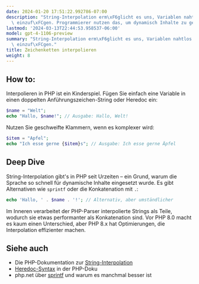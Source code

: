 ```yaml
---
date: 2024-01-20 17:51:22.992786-07:00
description: "String-Interpolation erm\xF6glicht es uns, Variablen nahtlos in Zeichenketten\
  \ einzuf\xFCgen. Programmierer nutzen das, um dynamisch Inhalte zu generieren, ohne\u2026"
lastmod: '2024-03-13T22:44:53.958537-06:00'
model: gpt-4-1106-preview
summary: "String-Interpolation erm\xF6glicht es uns, Variablen nahtlos in Zeichenketten\
  \ einzuf\xFCgen."
title: Zeichenketten interpolieren
weight: 8
---
```


## How to:
Interpolieren in PHP ist ein Kinderspiel. Fügen Sie einfach eine Variable in einen doppelten Anführungszeichen-String oder Heredoc ein:

```php
$name = "Welt";
echo "Hallo, $name!"; // Ausgabe: Hallo, Welt!
```

Nutzen Sie geschweifte Klammern, wenn es komplexer wird:

```php
$item = "Apfel";
echo "Ich esse gerne {$item}s"; // Ausgabe: Ich esse gerne Äpfel
```

## Deep Dive
String-Interpolation gibt's in PHP seit Urzeiten – ein Grund, warum die Sprache so schnell für dynamische Inhalte eingesetzt wurde. Es gibt Alternativen wie `sprintf` oder die Konkatenation mit `.`:

```php
echo 'Hallo, ' . $name . '!'; // Alternativ, aber umständlicher
```

Im Inneren verarbeitet der PHP-Parser interpolierte Strings als Teile, wodurch sie etwas performanter als Konkatenation sind. Vor PHP 8.0 macht es kaum einen Unterschied, aber PHP 8.x hat Optimierungen, die Interpolation effizienter machen.

## Siehe auch
- Die PHP-Dokumentation zur [String-Interpolation](https://www.php.net/manual/de/language.types.string.php#language.types.string.parsing)
- [Heredoc-Syntax](https://www.php.net/manual/de/language.types.string.php#language.types.string.syntax.heredoc) in der PHP-Doku
- php.net über [sprintf](https://www.php.net/manual/de/function.sprintf.php) und warum es manchmal besser ist
